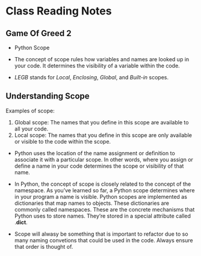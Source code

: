 # Class Reading Notes

## Game Of Greed 2
- Python Scope

- The concept of scope rules how variables and names are looked up in your code. It determines the visibility of a variable within the code.
- *LEGB* stands for *Local*, *Enclosing*, *Global*, and *Built-in* scopes.

## Understanding Scope 
Examples of scope: 
1. Global scope: The names that you define in this scope are available to all your code.
2. Local scope: The names that you define in this scope are only available or visible to the code within the scope.

- Python uses the location of the name assignment or definition to associate it with a particular scope. In other words, where you assign or define a name in your code determines the scope or visibility of that name.

- In Python, the concept of scope is closely related to the concept of the namespace. As you’ve learned so far, a Python scope determines where in your program a name is visible. Python scopes are implemented as dictionaries that map names to objects. These dictionaries are commonly called namespaces. These are the concrete mechanisms that Python uses to store names. They’re stored in a special attribute called .__dict__.

- Scope will alwasy be something that is important to refactor due to so many naming convetions that could be used in the code. Always ensure that order is thought of.
